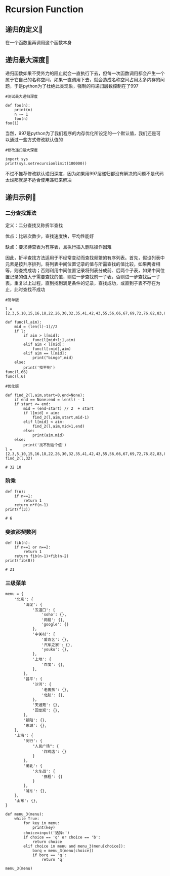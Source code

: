 # Rcursion Function

## 递归的定义:jack_o_lantern:

在一个函数里再调用这个函数本身

## 递归最大深度:jack_o_lantern:

递归函数如果不受外力的阻止就会一直执行下去，但每一次函数调用都会产生一个属于它自己的名称空间，如果一直调用下去，就会造成名称空间占用太多内存的问题，于是python为了杜绝此类现象，强制的将递归层数控制在了997

```
#测试最大递归深度

def foo(n):
    print(n)
    n += 1
    foo(n)
foo(1)
```

当然，997是python为了我们程序的内存优化所设定的一个默认值，我们还是可以通过一些方式修改默认值的

```
#修改递归最大深度

import sys
print(sys.setrecursionlimit(100000))
```

不过不推荐修改默认递归深度，因为如果用997层递归都没有解决的问题不是代码太烂那就是不适合使用递归来解决

## 递归示例:jack_o_lantern:

### 二分查找算法

定义：二分查找又称折半查找

优点：比较次数少，查找速度快，平均性能好

缺点：要求待查表为有序表，且执行插入删除操作困难

因此，折半查找方法适用于不经常变动而查找频繁的有序列表。首先，假设列表中元素是按升序排列，将列表中间位置记录的值与所需查找的值比较，如果两者相等，则查找成功；否则利用中间位置记录将列表分成前、后两个子表，如果中间位置记录的值大于需要查找的值，则进一步查找前一子表，否则进一步查找后一子表。重复以上过程，直到找到满足条件的记录，查找成功，或直到子表不存在为止，此时查找不成功

```
#简单版

l = [2,3,5,10,15,16,18,22,26,30,32,35,41,42,43,55,56,66,67,69,72,76,82,83,88]

def func(l,aim):
    mid = (len(l)-1)//2
    if l:
        if aim > l[mid]:
            func(l[mid+1:],aim)
        elif aim < l[mid]:
            func(l[:mid],aim)
        elif aim == l[mid]:
            print("bingo",mid)
    else:
        print('找不到')
func(l,66)
func(l,6)
```

```
#优化版

def find_2(l,aim,start=0,end=None):
    if end == None:end = len(l) - 1
    if start <= end:
        mid = (end-start) // 2  + start
        if l[mid] > aim:
            find_2(l,aim,start,mid-1)
        elif l[mid] < aim:
            find_2(l,aim,mid+1,end)
        else:
            print(aim,mid)
    else:
        print('找不到这个值')
l = [2,3,5,10,15,16,18,22,26,30,32,35,41,42,43,55,56,66,67,69,72,76,82,83,88]
find_2(l,32)

# 32 10
```

### 阶乘

```
def f(n):
    if n==1:
        return 1
    return n*f(n-1)
print(f(3))
 
# 6
```

### 斐波那契数列

```
def fib(n):
    if n==1 or n==2:
        return 1
    return fib(n-1)+fib(n-2)
print(fib(8))
 
# 21
```

### 三级菜单

```
menu = {
    '北京': {
        '海淀': {
            '五道口': {
                'soho': {},
                '网易': {},
                'google': {}
            },
            '中关村': {
                '爱奇艺': {},
                '汽车之家': {},
                'youku': {},
            },
            '上地': {
                '百度': {},
            },
        },
        '昌平': {
            '沙河': {
                '老男孩': {},
                '北航': {},
            },
            '天通苑': {},
            '回龙观': {},
        },
        '朝阳': {},
        '东城': {},
    },
    '上海': {
        '闵行': {
            "人民广场": {
                '炸鸡店': {}
            }
        },
        '闸北': {
            '火车战': {
                '携程': {}
            }
        },
        '浦东': {},
    },
    '山东': {},
}
 
def menu_3(menu):
    while True:
        for key in menu:
            print(key)
        choice=input('选择:')
        if choice == 'q' or choice == 'b':
            return choice
        elif choice in menu and menu_3(menu[choice]):
            borq = menu_3(menu[choice])
            if borq == 'q':
                return 'q'

menu_3(menu)
```



